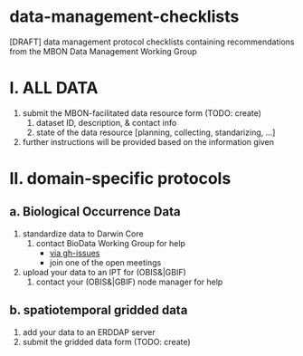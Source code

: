 # data-management-checklists
[DRAFT] data management protocol checklists containing recommendations from the MBON Data Management Working Group

# I. ALL DATA
1. submit the MBON-facilitated data resource form (TODO: create)
    1. dataset ID, description, & contact info
    1. state of the data resource [planning, collecting, standarizing, ...]
1. further instructions will be provided based on the information given

# II. domain-specific protocols
## a. Biological Occurrence Data
1. standardize data to Darwin Core
    1. contact BioData Working Group for help
       * [via gh-issues](https://github.com/ioos/bio_data_guide/issues)
       * join one of the open meetings
1. upload your data to an IPT for (OBIS&|GBIF)
    1. contact your (OBIS&|GBIF) node manager for help

## b. spatiotemporal gridded data
1. add your data to an ERDDAP server
1. submit the gridded data form (TODO: create)
